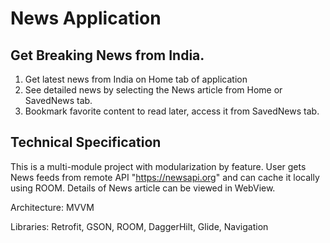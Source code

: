 # News Application

## Get Breaking News from India.
1. Get latest news from India on Home tab of application
2. See detailed news by selecting the News article from Home or SavedNews tab.
3. Bookmark favorite content to read later, access it from SavedNews tab.

## Technical Specification
This is a multi-module project with modularization by feature.
User gets News feeds from remote API "https://newsapi.org" and can cache it locally using ROOM.
Details of News article can be viewed in WebView.

Architecture: MVVM

Libraries: Retrofit, GSON, ROOM, DaggerHilt, Glide, Navigation